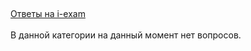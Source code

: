 <html><head>
	<title>404</title>
	<meta http-equiv="content-type" content="text/html; charset=UTF-8">
	<meta name="robots" content="index, follow">
	<meta name="keywords" content="онлайн тестирование, i-exam, ответы, вопросы, тесты, правильные, ast">
	<meta name="description" content="Самая большая бесплатная база ответов на тестирование i-exam, АСТ и другие тесты">
	<meta name="robots" content="index, follow">
	<meta name="viewport" content="width=device-width, initial-scale=1.0">
	<link href="https://maxcdn.bootstrapcdn.com/bootstrap/3.3.1/css/bootstrap.min.css" rel="stylesheet" media="screen"> <style></style></head>
<body>
	<div class="container">
		<div id="header" class="row" style="margin-top:5px">
			<div class="col-md-3"> <span class="glyphicon glyphicon-check"></span> <a href="/"><span>Ответы на i-exam</span></a>
				<br> </div>
		</div>
		<br>
		<div id="center" class="row">
			<div class="panel panel-info">
				<div class="panel-heading">В данной категории на данный момент нет вопросов.</div>
			</div>
			<div class="row">
			<div class="col-md-12">
	</div>
</div>
			</div>
		</div>		
	</div>
	<div id="footer" class="row"></div>
</body></html>
